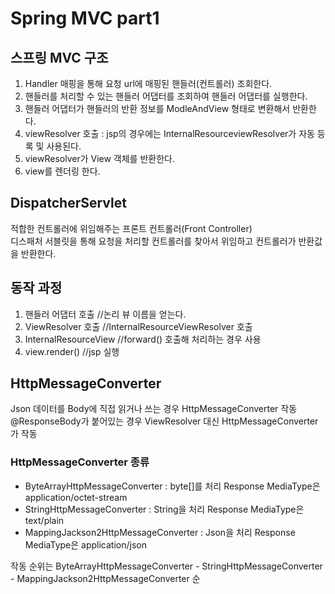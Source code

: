# Spring MVC part1

## 스프링 MVC 구조

1. Handler 매핑을 통해 요청 url에 매핑된 핸들러(컨트롤러) 조회한다.
2. 핸들러를 처리할 수 있는 핸들러 어댑터를 조회하여 핸들러 어댑터를 실행한다.
3. 핸들러 어댑터가 핸들러의 반환 정보를 ModleAndView 형태로 변환해서 반환한다.
4. viewResolver 호출 : jsp의 경우에는 InternalResourceviewResolver가 자동 등록 및 사용된다.
5. viewResolver가 View 객체를 반환한다.
6. view를 렌더링 한다.

## DispatcherServlet

적합한 컨트롤러에 위임해주는 프론트 컨트롤러(Front Controller)<br/>
디스패처 서블릿을 통해 요청을 처리할 컨트롤러를 찾아서 위임하고 컨트롤러가 반환값을 반환한다.<br/>

## 동작 과정

1. 핸들러 어댑터 호출    //논리 뷰 이름을 얻는다.
2. ViewResolver 호출    //InternalResourceViewResolver 호출
3. InternalResourceView //forward() 호출해 처리하는 경우 사용
4. view.render()        //jsp 실행

## HttpMessageConverter

Json 데이터를 Body에 직접 읽거나 쓰는 경우 HttpMessageConverter 작동<br/>
@ResponseBody가 붙어있는 경우 ViewResolver 대신 HttpMessageConverter가 작동

### HttpMessageConverter 종류

- ByteArrayHttpMessageConverter : byte[]를 처리 Response MediaType은 application/octet-stream
- StringHttpMessageConverter : String을 처리 Response MediaType은 text/plain
- MappingJackson2HttpMessageConverter : Json을 처리 Response MediaType은 application/json

작동 순위는 ByteArrayHttpMessageConverter - StringHttpMessageConverter - MappingJackson2HttpMessageConverter 순

